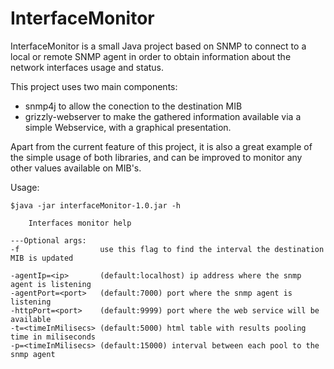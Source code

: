 InterfaceMonitor
================


InterfaceMonitor is a small Java project based on SNMP to connect to a local or remote SNMP agent in order to obtain information about the network interfaces usage and status.

This project uses two main components:
 - snmp4j to allow the conection to the destination MIB
 - grizzly-webserver to make the gathered information available via a simple Webservice, with a graphical presentation.


Apart from the current feature of this project, it is also a great example of the simple usage of both libraries, and can be improved to monitor any other values available on MIB's.


Usage:

    $java -jar interfaceMonitor-1.0.jar -h

	    Interfaces monitor help

    ---Optional args:
    -f                  use this flag to find the interval the destination MIB is updated
    
    -agentIp=<ip>       (default:localhost) ip address where the snmp agent is listening
    -agentPort=<port>   (default:7000) port where the snmp agent is listening
    -httpPort=<port>    (default:9999) port where the web service will be available
    -t=<timeInMilisecs> (default:5000) html table with results pooling time in miliseconds
    -p=<timeInMilisecs> (default:15000) interval between each pool to the snmp agent

